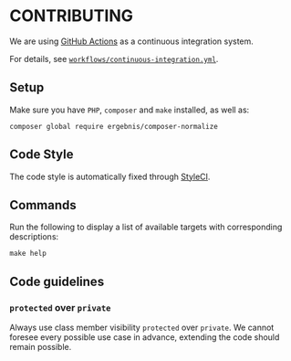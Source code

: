 # CONTRIBUTING

We are using [GitHub Actions](https://github.com/features/actions) as a continuous integration system.

For details, see [`workflows/continuous-integration.yml`](workflows/continuous-integration.yml).

## Setup

Make sure you have `PHP`, `composer` and `make` installed, as well as:

    composer global require ergebnis/composer-normalize

## Code Style

The code style is automatically fixed through [StyleCI](https://styleci.io/).

## Commands

Run the following  to display a list of available targets with corresponding descriptions:

    make help

## Code guidelines

### `protected` over `private`

Always use class member visibility `protected` over `private`. We cannot foresee every
possible use case in advance, extending the code should remain possible.

